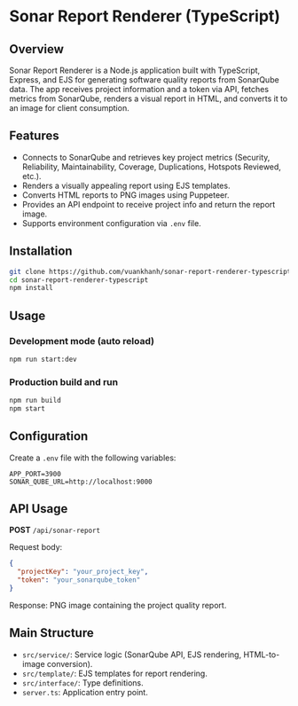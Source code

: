 # Sonar Report Renderer (TypeScript)

## Overview

Sonar Report Renderer is a Node.js application built with TypeScript, Express, and EJS for generating software quality reports from SonarQube data. The app receives project information and a token via API, fetches metrics from SonarQube, renders a visual report in HTML, and converts it to an image for client consumption.

## Features

- Connects to SonarQube and retrieves key project metrics (Security, Reliability, Maintainability, Coverage, Duplications, Hotspots Reviewed, etc.).
- Renders a visually appealing report using EJS templates.
- Converts HTML reports to PNG images using Puppeteer.
- Provides an API endpoint to receive project info and return the report image.
- Supports environment configuration via `.env` file.

## Installation

```bash
git clone https://github.com/vuankhanh/sonar-report-renderer-typescript.git
cd sonar-report-renderer-typescript
npm install
```

## Usage

### Development mode (auto reload)
```bash
npm run start:dev
```

### Production build and run
```bash
npm run build
npm start
```

## Configuration

Create a `.env` file with the following variables:

```
APP_PORT=3900
SONAR_QUBE_URL=http://localhost:9000
```

## API Usage

**POST** `/api/sonar-report`

Request body:
```json
{
  "projectKey": "your_project_key",
  "token": "your_sonarqube_token"
}
```

Response: PNG image containing the project quality report.

## Main Structure

- `src/service/`: Service logic (SonarQube API, EJS rendering, HTML-to-image conversion).
- `src/template/`: EJS templates for report rendering.
- `src/interface/`: Type definitions.
- `server.ts`: Application entry point.